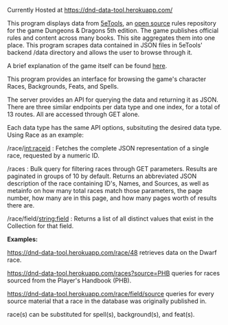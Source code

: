 Currently Hosted at https://dnd-data-tool.herokuapp.com/

This program displays data from [5eTools](https://5e.tools/index.html), an [open source](https://github.com/TheGiddyLimit/TheGiddyLimit.github.io) rules repository for the game Dungeons & Dragons 5th edition.
The game publishes official rules and content across many books. This site aggregates them into one place.
This program scrapes data contained in JSON files in 5eTools' backend /data directory and allows the user to browse through it.

A brief explanation of the game itself can be found [here](https://dnd.wizards.com/basics-play).

This program provides an interface for browsing the game's character Races, Backgrounds, Feats, and Spells.

The server provides an API for querying the data and returning it as JSON. There are three similar endpoints per data type and one index, for a total of 13 routes. All are accessed through GET alone.

Each data type has the same API options, subsituting the desired data type. Using Race as an example:

/race/<int:raceid> : Fetches the complete JSON representation of a single race, requested by a numeric ID.

/races : Bulk query for filtering races through GET parameters. Results are paginated in groups of 10 by default. Returns an abbreviated JSON description of the race containing ID's, Names, and Sources, as well as metainfo on how many total races match those parameters, the page number, how many are in this page, and how many pages worth of results there are.

/race/field/<string:field> : Returns a list of all distinct values that exist in the Collection for that field.

**Examples:**

https://dnd-data-tool.herokuapp.com/race/48 retrieves data on the Dwarf race.

https://dnd-data-tool.herokuapp.com/races?source=PHB queries for races sourced from the Player's Handbook (PHB).

https://dnd-data-tool.herokuapp.com/race/field/source queries for every source material that a race in the database was originally published in.

race(s) can be substituted for spell(s), background(s), and feat(s).